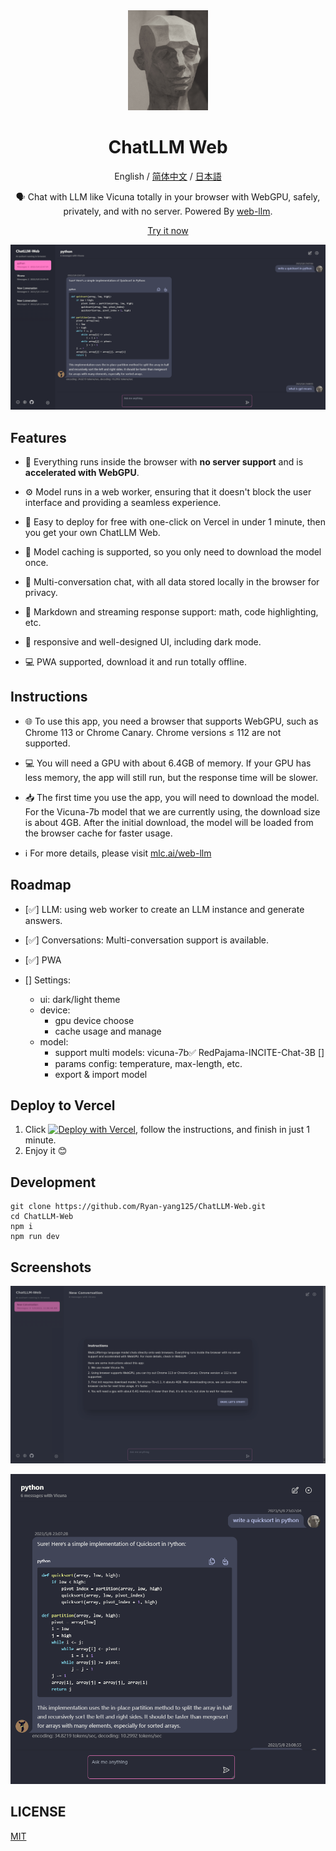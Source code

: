 <div align="center">
<img src="./docs/images/icon.jpg" alt="icon" height="160"/>

<h1 align="center">ChatLLM Web</h1>

English / [简体中文](./docs/README_CN.md) / [日本語](./docs/README_JA.md)

🗣️ Chat with LLM like Vicuna totally in your browser with WebGPU, safely, privately, and with no server. Powered By [web-llm](https://github.com/mlc-ai/web-llm).

[Try it now](https://chat-llm-web.vercel.app)

![cover](./docs/images/cover.png)

</div>

## Features

- 🤖 Everything runs inside the browser with **no server support** and is **accelerated with WebGPU**.

- ⚙️ Model runs in a web worker, ensuring that it doesn't block the user interface and providing a seamless experience.

- 🚀 Easy to deploy for free with one-click on Vercel in under 1 minute, then you get your own ChatLLM Web.

- 💾 Model caching is supported, so you only need to download the model once.

- 💬 Multi-conversation chat, with all data stored locally in the browser for privacy.

- 📝 Markdown and streaming response support: math, code highlighting, etc.

- 🎨 responsive and well-designed UI, including dark mode.

- 💻 PWA supported, download it and run totally offline.

## Instructions

- 🌐 To use this app, you need a browser that supports WebGPU, such as Chrome 113 or Chrome Canary. Chrome versions ≤ 112 are not supported.

- 💻 You will need a GPU with about 6.4GB of memory. If your GPU has less memory, the app will still run, but the response time will be slower.

- 📥 The first time you use the app, you will need to download the model. For the Vicuna-7b model that we are currently using, the download size is about 4GB. After the initial download, the model will be loaded from the browser cache for faster usage.

- ℹ️ For more details, please visit [mlc.ai/web-llm](https://mlc.ai/web-llm/)

## Roadmap

- [✅] LLM: using web worker to create an LLM instance and generate answers.

- [✅] Conversations: Multi-conversation support is available.

- [✅] PWA

- [] Settings:
  - ui: dark/light theme
  - device:
    - gpu device choose
    - cache usage and manage
  - model:
    - support multi models: vicuna-7b✅ RedPajama-INCITE-Chat-3B []
    - params config: temperature, max-length, etc.
    - export & import model

## Deploy to Vercel

1. Click
   [![Deploy with Vercel](https://vercel.com/button)](https://vercel.com/new/clone?repository-url=https%3A%2F%2Fgithub.com%2FRyan-yang125%2FChatLLM-Web&project-name=chat-llm-web&repository-name=ChatLLM-Web), follow the instructions, and finish in just 1 minute.
2. Enjoy it 😊

## Development

```shell
git clone https://github.com/Ryan-yang125/ChatLLM-Web.git
cd ChatLLM-Web
npm i
npm run dev
```

## Screenshots

![Home](./docs/images/home.png)

![More](./docs/images/mobile.png)

## LICENSE

[MIT](./LICENSE)
